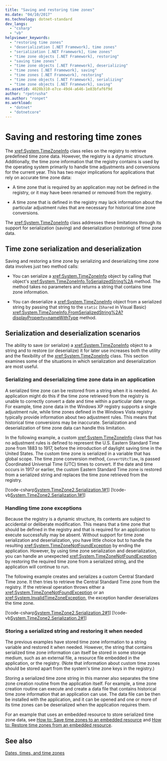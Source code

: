 ```yaml
---
title: "Saving and restoring time zones"
ms.date: "04/10/2017"
ms.technology: dotnet-standard
dev_langs: 
  - "csharp"
  - "vb"
helpviewer_keywords: 
  - "restoring time zones"
  - "deserialization [.NET Framework], time zones"
  - "serialization [.NET Framework], time zones"
  - "time zone objects [.NET Framework], restoring"
  - "saving time zones"
  - "time zone objects [.NET Framework], deserializing"
  - "time zones [.NET Framework], saving"
  - "time zones [.NET Framework], restoring"
  - "time zone objects [.NET Framework], serializing"
  - "time zone objects [.NET Framework], saving"
ms.assetid: 4028b310-e7ce-49d4-a646-1e83bfaf6f9d
author: "rpetrusha"
ms.author: "ronpet"
ms.workload: 
  - "dotnet"
  - "dotnetcore"
---
```

# Saving and restoring time zones

The <xref:System.TimeZoneInfo> class relies on the registry to retrieve predefined time zone data. However, the registry is a dynamic structure. Additionally, the time zone information that the registry contains is used by the operating system primarily to handle time adjustments and conversions for the current year. This has two major implications for applications that rely on accurate time zone data:

* A time zone that is required by an application may not be defined in the registry, or it may have been renamed or removed from the registry.

* A time zone that is defined in the registry may lack information about the particular adjustment rules that are necessary for historical time zone conversions.

The <xref:System.TimeZoneInfo> class addresses these limitations through its support for serialization (saving) and deserialization (restoring) of time zone data.

## Time zone serialization and deserialization

Saving and restoring a time zone by serializing and deserializing time zone data involves just two method calls:

* You can serialize a <xref:System.TimeZoneInfo> object by calling that object's <xref:System.TimeZoneInfo.ToSerializedString%2A> method. The method takes no parameters and returns a string that contains time zone information.

* You can deserialize a <xref:System.TimeZoneInfo> object from a serialized string by passing that string to the `static` (`Shared` in Visual Basic) <xref:System.TimeZoneInfo.FromSerializedString%2A?displayProperty=nameWithType> method.

## Serialization and deserialization scenarios

The ability to save (or serialize) a <xref:System.TimeZoneInfo> object to a string and to restore (or deserialize) it for later use increases both the utility and the flexibility of the <xref:System.TimeZoneInfo> class. This section examines some of the situations in which serialization and deserialization are most useful.

### Serializing and deserializing time zone data in an application

A serialized time zone can be restored from a string when it is needed. An application might do this if the time zone retrieved from the registry is unable to correctly convert a date and time within a particular date range. For example, time zone data in the Windows XP registry supports a single adjustment rule, while time zones defined in the Windows Vista registry typically provide information about two adjustment rules. This means that historical time conversions may be inaccurate. Serialization and deserialization of time zone data can handle this limitation.

In the following example, a custom <xref:System.TimeZoneInfo> class that has no adjustment rules is defined to represent the U.S. Eastern Standard Time zone from 1883 to 1917, before the introduction of daylight saving time in the United States. The custom time zone is serialized in a variable that has global scope. The time zone conversion method, `ConvertUtcTime`, is passed Coordinated Universal Time (UTC) times to convert. If the date and time occurs in 1917 or earlier, the custom Eastern Standard Time zone is restored from a serialized string and replaces the time zone retrieved from the registry.

[!code-csharp[System.TimeZone2.Serialization.1#1](../../../samples/snippets/csharp/VS_Snippets_CLR_System/system.TimeZone2.Serialization.1/cs/Serialization.cs#1)]
[!code-vb[System.TimeZone2.Serialization.1#1](../../../samples/snippets/visualbasic/VS_Snippets_CLR_System/system.TimeZone2.Serialization.1/vb/Serialization.vb#1)]

### Handling time zone exceptions

Because the registry is a dynamic structure, its contents are subject to accidental or deliberate modification. This means that a time zone that should be defined in the registry and that is required for an application to execute successfully may be absent. Without support for time zone serialization and deserialization, you have little choice but to handle the resulting <xref:System.TimeZoneNotFoundException> by ending the application. However, by using time zone serialization and deserialization, you can handle an unexpected <xref:System.TimeZoneNotFoundException> by restoring the required time zone from a serialized string, and the application will continue to run.

The following example creates and serializes a custom Central Standard Time zone. It then tries to retrieve the Central Standard Time zone from the registry. If the retrieval operation throws either a <xref:System.TimeZoneNotFoundException> or an <xref:System.InvalidTimeZoneException>, the exception handler deserializes the time zone.

[!code-csharp[System.TimeZone2.Serialization.2#1](../../../samples/snippets/csharp/VS_Snippets_CLR_System/system.TimeZone2.Serialization.2/cs/Serialization2.cs#1)]
[!code-vb[System.TimeZone2.Serialization.2#1](../../../samples/snippets/visualbasic/VS_Snippets_CLR_System/system.TimeZone2.Serialization.2/vb/Serialization2.vb#1)]

### Storing a serialized string and restoring it when needed

The previous examples have stored time zone information to a string variable and restored it when needed. However, the string that contains serialized time zone information can itself be stored in some storage medium, such as an external file, a resource file embedded in the application, or the registry. (Note that information about custom time zones should be stored apart from the system's time zone keys in the registry.)

Storing a serialized time zone string in this manner also separates the time zone creation routine from the application itself. For example, a time zone creation routine can execute and create a data file that contains historical time zone information that an application can use. The data file can be then be installed with the application, and it can be opened and one or more of its time zones can be deserialized when the application requires them.

For an example that uses an embedded resource to store serialized time zone data, see [How to: Save time zones to an embedded resource](../../../docs/standard/datetime/save-time-zones-to-an-embedded-resource.md) and [How to: Restore time zones from an embedded resource](../../../docs/standard/datetime/restore-time-zones-from-an-embedded-resource.md).

## See also

[Dates, times, and time zones](../../../docs/standard/datetime/index.md)
